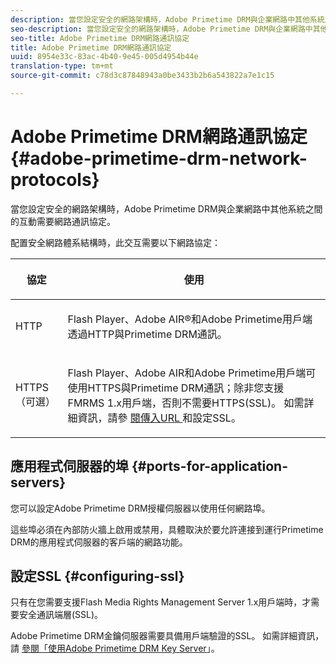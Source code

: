```yaml
---
description: 當您設定安全的網路架構時，Adobe Primetime DRM與企業網路中其他系統之間的互動需要網路通訊協定。
seo-description: 當您設定安全的網路架構時，Adobe Primetime DRM與企業網路中其他系統之間的互動需要網路通訊協定。
seo-title: Adobe Primetime DRM網路通訊協定
title: Adobe Primetime DRM網路通訊協定
uuid: 8954e33c-83ac-4b40-9e45-005d4954b44e
translation-type: tm+mt
source-git-commit: c78d3c87848943a0be3433b2b6a543822a7e1c15

---
```



# Adobe Primetime DRM網路通訊協定 {#adobe-primetime-drm-network-protocols}

當您設定安全的網路架構時，Adobe Primetime DRM與企業網路中其他系統之間的互動需要網路通訊協定。

配置安全網路體系結構時，此交互需要以下網路協定：

<table frame="all" colsep="1" rowsep="1" class="+ topic/table adobe-d/table " id="table_itc_33z_n4"> 
 <thead class="- topic/thead "> 
  <tr rowsep="1" class="- topic/row "> 
   <th colname="1" class="- topic/entry entry"> <p class="- topic/p ">協定 </p> </th> 
   <th colname="2" class="- topic/entry entry"> <p class="- topic/p ">使用 </p> </th> 
  </tr> 
 </thead>
 <tbody class="- topic/tbody "> 
  <tr rowsep="1" class="- topic/row "> 
   <td colname="1" class="- topic/entry "> <p class="- topic/p ">HTTP </p> </td> 
   <td colname="2" class="- topic/entry "> <p class="- topic/p ">Flash Player、Adobe AIR®和Adobe Primetime用戶端透過HTTP與Primetime DRM通訊。 </p> </td> 
  </tr> 
  <tr rowsep="0" class="- topic/row "> 
   <td colname="1" class="- topic/entry "> <p class="- topic/p ">HTTPS（可選） </p> </td> 
   <td colname="2" class="- topic/entry "> <p class="- topic/p ">Flash Player、Adobe AIR和Adobe Primetime用戶端可使用HTTPS與Primetime DRM通訊；除非您支援FMRMS 1.x用戶端，否則不需要HTTPS(SSL)。 如需詳細資訊，請參 <a href="../../secure-deployment-guidelines/overview/network-topology-firewall-rules.md" format="dita" scope="local"> 閱傳入URL </a> 和設定SSL。 </p> </td> 
  </tr> 
 </tbody> 
</table>

## 應用程式伺服器的埠 {#ports-for-application-servers}

您可以設定Adobe Primetime DRM授權伺服器以使用任何網路埠。

這些埠必須在內部防火牆上啟用或禁用，具體取決於要允許連接到運行Primetime DRM的應用程式伺服器的客戶端的網路功能。

## 設定SSL {#configuring-ssl}

只有在您需要支援Flash Media Rights Management Server 1.x用戶端時，才需要安全通訊端層(SSL)。

Adobe Primetime DRM金鑰伺服器需要具備用戶端驗證的SSL。 如需詳細資訊，請 [參閱「使用Adobe Primetime DRM Key Server](../../using-the-drm-key-server/requirements.md)」。
